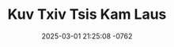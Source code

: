 ---
layout: movie-video-data
date: 2025-03-01 21:25:08 -0762
categories: movie

# Site Attributes
title: "Kuv Txiv Tsis Kam Laus"
permalink: "/movie/Kuv_Txiv_Tsis_Kam_Laus"

# Movie Attributes
synopsis: "Kuv txiv tsis kam laus yog ib zaj movie uas ua tau lom zem heev thiab funny ua txog cov laus uas tseem muaj lub siab hluas xav mus noj zaub mos tas li xwb yog leej twg tsis tau saib yuav khuv xim heev thov ib tsoom niam txiv kwv tij neej tsa sawv daws soj qab saib nws xaus li cas ua tsaug ntau. "
producer: "Nag Tshia Entertainment"
director: ""
writer: ""
video_link: "https://youtu.be/Htgkg_N6gwk?si=L1TDOachcnd2lMfN"
genre: "Drama Comedy"
year: "2009"
release_type: "DVD"
storage: "Center for Hmong Studies"
thumbnail: "/assets/images/movie_thumbnails/Kuv Txiv Tsis Kam Laus.jpeg"
publishing_company: "Nag Tshia Entertainment"

# Sequels + Parts
base_movie: ""
total_parts: 
sequel: ""

# Movie Cast
cast:
- name: "Txooj Hwm"
- name: "Cua Yaj"
- name: "Tsabmiv"
- name: "PajHuab Favmaiv"
- name: "Ntxhi"
- name: "Iab"
---